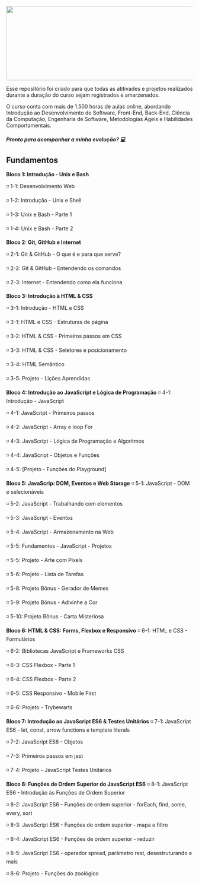 <img src="https://user-images.githubusercontent.com/109087454/201725010-fde5a034-fe25-46ab-b2f6-6ea6bba8fcc6.png" width=9500 height=200>

Esse repositório foi criado para que todas as atitivades e projetos realizados durante a duração do curso sejam registrados e amarzenados.

O curso conta com mais de 1.500 horas de aulas online, abordando Introdução ao Desenvolvimento de Software, Front-End, Back-End, Ciência da Computação, Engenharia de Software, Metodologias Ágeis e Habilidades Comportamentais.
##### **Pronto para acompanhar a minha evolução?** 💻

## Fundamentos 
**Bloco 1: Introdução - Unix e Bash**

◽ 1-1: Desenvolvimento  Web

◽  1-2: Introdução - Unix e Shell

◽  1-3: Unix e Bash - Parte 1

◽  1-4: Unix e Bash - Parte 2


**Bloco 2: Git, GitHub e Internet**

◽ 2-1: Git & GitHub - O que é e para que serve?

◽ 2-2: Git & GitHub - Entendendo os comandos

◽ 2-3: Internet - Entendendo como ela funciona

**Bloco 3: Introdução à HTML & CSS**

◽ 3-1: Introdução - HTML e CSS

◽ 3-1: HTML e CSS - Estruturas de página

◽ 3-2: HTML & CSS - Primeiros passos em CSS

◽ 3-3: HTML & CSS - Seletores e posicionamento

◽ 3-4: HTML Semântico

◽  3-5: Projeto - Lições Aprendidas

**Bloco 4: Introdução ao JavaScript e Lógica de Programação**
◽  4-1: Introdução - JavaScript

◽  4-1: JavaScript - Primeiros passos

◽  4-2: JavaScript - Array e loop For

◽  4-3: JavaScript - Lógica de Programação e Algoritmos

◽  4-4: JavaScript - Objetos e Funções

◽  4-5: [Projeto - Funções do Playground]

**Bloco 5: JavaScrip: DOM, Eventos e Web Storage**
◽  5-1: JavaScript - DOM e selecionáveis

◽  5-2: JavaScript - Trabalhando com elementos

◽  5-3: JavaScript - Eventos

◽  5-4: JavaScript - Armazenamento na Web

◽  5-5: Fundamentos - JavaScript - Projetos

◽ 5-5: Projeto - Arte com Pixels

◽ 5-6: Projeto - Lista de Tarefas

◽ 5-8: Projeto Bônus - Gerador de Memes

◽ 5-9: Projeto Bônus - Adivinhe a Cor

◽ 5-10: Projeto Bônus - Carta Misteriosa

**Bloco 6: HTML & CSS: Forms, Flexbox e Responsivo**
◽ 6-1: HTML e CSS - Formulários

◽ 6-2: Bibliotecas JavaScript e Frameworks CSS

◽ 6-3: CSS Flexbox - Parte 1

◽ 6-4: CSS Flexbox - Parte 2

◽ 6-5: CSS Responsivo - Mobile First

◽ 6-6: Projeto - Trybewarts

**Bloco 7: Introdução ao JavaScript ES6 & Testes Unitários**
◽ 7-1: JavaScript ES6 - let, const, arrow functions e template literals

◽ 7-2: JavaScript ES6 - Objetos

◽ 7-3: Primeiros passos em jest

◽ 7-4: Projeto - JavaScript Testes Unitários

**Bloco 8: Funções de Ordem Superior do JavaScript ES6**
◽ 8-1: JavaScript ES6 - Introdução às Funções de Ordem Superior

◽ 8-2: JavaScript ES6 - Funções de ordem superior - forEach, find, some, every, sort

◽ 8-3: JavaScript ES6 - Funções de ordem superior - mapa e filtro

◽ 8-4: JavaScript ES6 - Funções de ordem superior - reduzir

◽ 8-5: JavaScript ES6 - operador spread, parâmetro rest, desestruturando e mais

◽ 8-6: Projeto - Funções do zoológico


